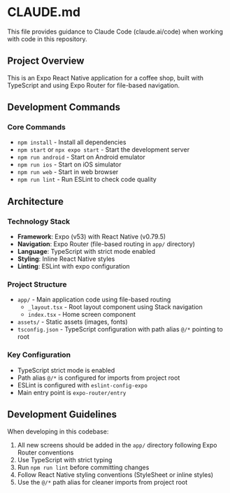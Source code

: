 # CLAUDE.md

This file provides guidance to Claude Code (claude.ai/code) when working with code in this repository.

## Project Overview

This is an Expo React Native application for a coffee shop, built with TypeScript and using Expo Router for file-based navigation.

## Development Commands

### Core Commands
- `npm install` - Install all dependencies
- `npm start` or `npx expo start` - Start the development server
- `npm run android` - Start on Android emulator
- `npm run ios` - Start on iOS simulator  
- `npm run web` - Start in web browser
- `npm run lint` - Run ESLint to check code quality

## Architecture

### Technology Stack
- **Framework**: Expo (v53) with React Native (v0.79.5)
- **Navigation**: Expo Router (file-based routing in `app/` directory)
- **Language**: TypeScript with strict mode enabled
- **Styling**: Inline React Native styles
- **Linting**: ESLint with expo configuration

### Project Structure
- `app/` - Main application code using file-based routing
  - `_layout.tsx` - Root layout component using Stack navigation
  - `index.tsx` - Home screen component
- `assets/` - Static assets (images, fonts)
- `tsconfig.json` - TypeScript configuration with path alias `@/*` pointing to root

### Key Configuration
- TypeScript strict mode is enabled
- Path alias `@/*` is configured for imports from project root
- ESLint is configured with `eslint-config-expo`
- Main entry point is `expo-router/entry`

## Development Guidelines

When developing in this codebase:
1. All new screens should be added in the `app/` directory following Expo Router conventions
2. Use TypeScript with strict typing
3. Run `npm run lint` before committing changes
4. Follow React Native styling conventions (StyleSheet or inline styles)
5. Use the `@/*` path alias for cleaner imports from project root
